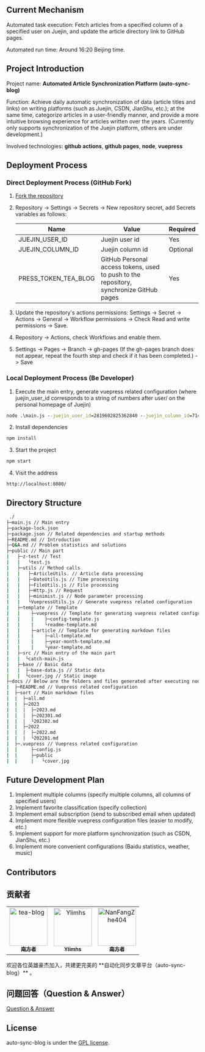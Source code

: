  ## Current Mechanism

Automated task execution: Fetch articles from a specified column of a specified user on Juejin, and update the article directory link to GitHub pages.

Automated run time: Around 16:20 Beijing time.

## Project Introduction

Project name: **Automated Article Synchronization Platform (auto-sync-blog)**

Function: Achieve daily automatic synchronization of data (article titles and links) on writing platforms (such as Juejin, CSDN, JianShu, etc.); at the same time, categorize articles in a user-friendly manner, and provide a more intuitive browsing experience for articles written over the years. (Currently only supports synchronization of the Juejin platform, others are under development.)

Involved technologies: **github actions**, **github pages**, **node**, **vuepress**

## Deployment Process

### Direct Deployment Process (GitHub Fork)

1. [Fork the repository](https://github.com/tea-blog/tea-blog.github.io)
2. Repository -> Settings -> Secrets -> New repository secret, add Secrets variables as follows:

    | Name                 | Value                                                         | Required |
    | -------------------- | ------------------------------------------------------------- | -------- |
    | JUEJIN_USER_ID       | Juejin user id                                                | Yes      |
    | JUEJIN_COLUMN_ID     | Juejin column id                                              | Optional |
    | PRESS_TOKEN_TEA_BLOG | GitHub Personal access tokens, used to push to the repository, synchronize GitHub pages | Yes      |

3. Update the repository's actions permissions: Settings -> Secret -> Actions -> General -> Workflow permissions -> Check Read and write permissions -> Save.
4. Repository -> Actions, check Workflows and enable them.
5. Settings -> Pages -> Branch -> gh-pages (If the gh-pages branch does not appear, repeat the fourth step and check if it has been completed.) -> Save 

### Local Deployment Process (Be Developer)

1. Execute the main entry, generate vuepress related configuration (where juejin_user_id corresponds to a string of numbers after user/ on the personal homepage of Juejin)
```cmd
node .\main.js --juejin_user_id=2819602825362840 --juejin_column_id=7140398633710518302
```
2. Install dependencies
```cmd
npm install
```
3. Start the project
```cmd
npm start
```
4. Visit the address
```http
http://localhost:8080/
```

## Directory Structure

```cmd
 ./
├─main.js // Main entry
├─package-lock.json 
├─package.json // Related dependencies and startup methods
├─README.md // Introduction 
├─Q&A.md // Problem statistics and solutions
├─public // Main part
|   ├─z-test // Test
|   |   └test.js
|   ├─utils // Method calls
|   |   ├─ArticleUtils. // Article data processing
|   |   ├─DateUtils.js // Time processing
|   |   ├─FileUtils.js // File processing
|   |   ├─Http.js // Request
|   |   ├─minimist.js // Node parameter processing
|   |   └VuepressUtils.js // Generate vuepress related configuration
|   ├─template // Template
|   |    ├─vuepress // Template for generating vuepress related configuration
|   |    |    ├─config-template.js
|   |    |    └readme-template.md
|   |    ├─article // Template for generating markdown files
|   |    |    ├─all-template.md
|   |    |    ├─year-month-template.md
|   |    |    └year-template.md
|   ├─src // Main entry of the main part
|   |  └catch-main.js
|   ├─base // Basic data
|   |  ├─base-data.js // Static data
|   |  └cover.jpg // Static image
├─docs // Below are the folders and files generated after executing node locally
|  ├─README.md // Vuepress related configuration
|  ├─sort // Main markdown files
|  |  ├─all.md
|  |  ├─2023
|  |  |  ├─2023.md
|  |  |  ├─202301.md
|  |  |  └202302.md
|  |  ├─2022
|  |  |  ├─2022.md
|  |  |  └202201.md
|  ├─.vuepress // Vuepress related configuration
|  |     ├─config.js
|  |     ├─public
|  |     |   └cover.jpg
```

## Future Development Plan

1. Implement multiple columns (specify multiple columns, all columns of specified users)
2. Implement favorite classification (specify collection)
3. Implement email subscription (send to subscribed email when updated)
4. Implement more flexible vuepress configuration files (easier to modify, etc.)
5. Implement support for more platform synchronization (such as CSDN, JianShu, etc.)
6. Implement more convenient configurations (Baidu statistics, weather, music)

## Contributors
## 贡献者

<!-- readme: collaborators,contributors -start -->
<table>
<tr>
    <td align="center">
        <a href="https://github.com/tea-blog">
            <img src="https://avatars.githubusercontent.com/u/68322136?v=4" width="100;" alt="tea-blog"/>
            <br />
            <sub><b>南方者</b></sub>
        </a>
    </td>
    <td align="center">
        <a href="https://github.com/Ylimhs">
            <img src="https://avatars.githubusercontent.com/u/42811965?v=4" width="100;" alt="Ylimhs"/>
            <br />
            <sub><b>Ylimhs</b></sub>
        </a>
    </td>
    <td align="center">
        <a href="https://github.com/NanFangZhe404">
            <img src="https://avatars.githubusercontent.com/u/86654383?v=4" width="100;" alt="NanFangZhe404"/>
            <br />
            <sub><b>南方者</b></sub>
        </a>
    </td></tr>
</table>
<!-- readme: collaborators,contributors -end -->
欢迎各位英雄豪杰加入，共建更完美的 **自动化同步文章平台（auto-sync-blog）** 。

## 问题回答（Question & Answer）
<a title="Q&A" href="Q&A.md">Question & Answer</a>

## License
auto-sync-blog is under the [GPL license](LICENSE).



